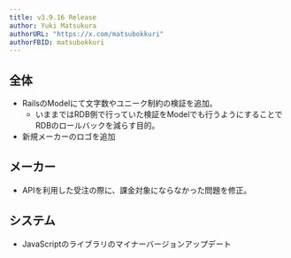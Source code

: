 ```yaml
---
title: v3.9.16 Release
author: Yuki Matsukura
authorURL: "https://x.com/matsubokkuri"
authorFBID: matsubokkuri
---
```


## 全体

- RailsのModelにて文字数やユニーク制約の検証を追加。
  - いままではRDB側で行っていた検証をModelでも行うようにすることでRDBのロールバックを減らす目的。
- 新規メーカーのロゴを追加

## メーカー

- APIを利用した受注の際に、課金対象にならなかった問題を修正。

## システム

- JavaScriptのライブラリのマイナーバージョンアップデート

